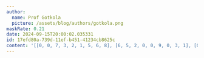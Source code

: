 ```yaml
---
author:
  name: Prof Gotkola
  picture: /assets/blog/authors/gotkola.png
maskRate: 0.21
date: 2024-09-15T20:00:02.035331
id: 17efd80a-739d-11ef-b451-41234cb8625c
content: '[[0, 0, 7, 3, 2, 1, 5, 6, 8], [6, 5, 2, 0, 0, 9, 0, 3, 1], [0, 8, 3, 6, 5, 4, 9, 0, 7], [0, 7, 4, 0, 9, 8, 6, 5, 2], [0, 0, 6, 5, 0, 2, 7, 0, 4], [2, 9, 5, 4, 0, 7, 8, 1, 3], [7, 0, 1, 9, 4, 6, 2, 8, 5], [0, 6, 8, 2, 0, 5, 3, 7, 9], [5, 2, 9, 7, 8, 3, 1, 4, 6]]'
---
```

